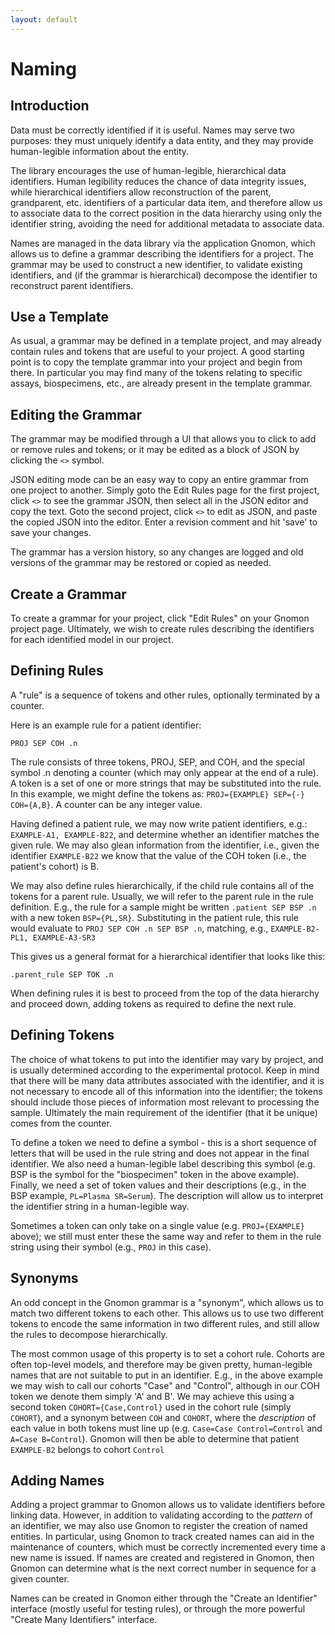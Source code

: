 ```yaml
---
layout: default
---
```

# Naming

## Introduction

Data must be correctly identified if it is useful. Names may serve two purposes: they must uniquely identify a data entity, and they may provide human-legible information about the entity.

The library encourages the use of human-legible, hierarchical data identifiers. Human legibility reduces the chance of data integrity issues, while hierarchical identifiers allow reconstruction of the parent, grandparent, etc. identifiers of a particular data item, and therefore allow us to associate data to the correct position in the data hierarchy using only the identifier string, avoiding the need for additional metadata to associate data.

Names are managed in the data library via the application Gnomon, which allows us to define a grammar describing the identifiers for a project. The grammar may be used to construct a new identifier, to validate existing identifiers, and (if the grammar is hierarchical) decompose the identifier to reconstruct parent identifiers.

## Use a Template

As usual, a grammar may be defined in a template project, and may already contain rules and tokens that are useful to your project. A good starting point is to copy the template grammar into your project and begin from there. In particular you may find many of the tokens relating to specific assays, biospecimens, etc., are already present in the template grammar.

## Editing the Grammar

The grammar may be modified through a UI that allows you to click to add or remove rules and tokens; or it may be edited as a block of JSON by clicking the `<>` symbol.

JSON editing mode can be an easy way to copy an entire grammar from one project to another. Simply goto the Edit Rules page for the first project, click `<>` to see the grammar JSON, then select all in the JSON editor and copy the text. Goto the second project, click `<>` to edit as JSON, and paste the copied JSON into the editor. Enter a revision comment and hit 'save' to save your changes.

The grammar has a version history, so any changes are logged and old versions of the grammar may be restored or copied as needed.

## Create a Grammar

To create a grammar for your project, click "Edit Rules" on your Gnomon project page. Ultimately, we wish to create rules describing the identifiers for each identified model in our project.

## Defining Rules

A "rule" is a sequence of tokens and other rules, optionally terminated by a counter.

Here is an example rule for a patient identifier:

`PROJ SEP COH .n`

The rule consists of three tokens, PROJ, SEP, and COH, and the special symbol .n denoting a counter (which may only appear at the end of a rule). A token is a set of one or more strings that may be substituted into the rule. In this example, we might define the tokens as: `PROJ={EXAMPLE} SEP={-} COH={A,B}`. A counter can be any integer value.

Having defined a patient rule, we may now write patient identifiers, e.g.: `EXAMPLE-A1, EXAMPLE-B22`, and determine whether an identifier matches the given rule. We may also glean information from the identifier, i.e., given the identifier `EXAMPLE-B22` we know that the value of the COH token (i.e., the patient's cohort) is B.

We may also define rules hierarchically, if the child rule contains all of the tokens for a parent rule. Usually, we will refer to the parent rule in the rule definition. E.g., the rule for a sample might be written `.patient SEP BSP .n` with a new token `BSP={PL,SR}`. Substituting in the patient rule, this rule would evaluate to `PROJ SEP COH .n SEP BSP .n`, matching, e.g., `EXAMPLE-B2-PL1, EXAMPLE-A3-SR3`

This gives us a general format for a hierarchical identifier that looks like this:

`.parent_rule SEP TOK .n`

When defining rules it is best to proceed from the top of the data hierarchy and proceed down, adding tokens as required to define the next rule.

## Defining Tokens

The choice of what tokens to put into the identifier may vary by project, and is usually determined according to the experimental protocol. Keep in mind that there will be many data attributes associated with the identifier, and it is not necessary to encode all of this information into the identifier; the tokens should include those pieces of information most relevant to processing the sample. Ultimately the main requirement of the identifier (that it be unique) comes from the counter.

To define a token we need to define a symbol - this is a short sequence of letters that will be used in the rule string and does not appear in the final identifier. We also need a human-legible label describing this symbol (e.g. BSP is the symbol for the "biospecimen" token in the above example). Finally, we need a set of token values and their descriptions (e.g., in the BSP example, `PL=Plasma SR=Serum`). The description will allow us to interpret the identifier string in a human-legible way.

Sometimes a token can only take on a single value (e.g. `PROJ={EXAMPLE}` above); we still must enter these the same way and refer to them in the rule string using their symbol (e.g., `PROJ` in this case).

## Synonyms

An odd concept in the Gnomon grammar is a "synonym", which allows us to match two different tokens to each other. This allows us to use two different tokens to encode the same information in two different rules, and still allow the rules to decompose hierarchically.

The most common usage of this property is to set a cohort rule. Cohorts are often top-level models, and therefore may be given pretty, human-legible names that are not suitable to put in an identifier. E.g., in the above example we may wish to call our cohorts "Case" and "Control", although in our COH token we denote them simply 'A' and B'. We may achieve this using a second token `COHORT={Case,Control}` used in the cohort rule (simply `COHORT`), and a synonym between `COH` and `COHORT`, where the *description* of each value in both tokens must line up (e.g. `Case=Case Control=Control` and `A=Case B=Control`). Gnomon will then be able to determine that patient `EXAMPLE-B2` belongs to cohort `Control`

## Adding Names

Adding a project grammar to Gnomon allows us to validate identifiers before linking data. However, in addition to validating according to the *pattern* of an identifier, we may also use Gnomon to register the creation of named entities. In particular, using Gnomon to track created names can aid in the maintenance of counters, which must be correctly incremented every time a new name is issued. If names are created and registered in Gnomon, then Gnomon can determine what is the next correct number in sequence for a given counter.

Names can be created in Gnomon either through the "Create an Identifier" interface (mostly useful for testing rules), or through the more powerful "Create Many Identifiers" interface.
